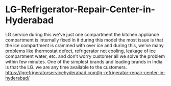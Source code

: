# LG-Refrigerator-Repair-Center-in-Hyderabad
 LG service during this we've just one compartment the kitchen appliance compartment is internally fixed in it during this model the most issue is that the ice compartment is crammed with over ice and during this, we've many problems like thermostat defect, refrigerator not cooling, leakage of ice compartment water, etc. and don’t worry customer all we solve the problem within few minutes. One of the simplest brands and leading brands in India is that the LG. we are any time available to the customers. https://lgrefrigeratorservicehyderabad.com/lg-refrigerator-repair-center-in-hyderabad/
